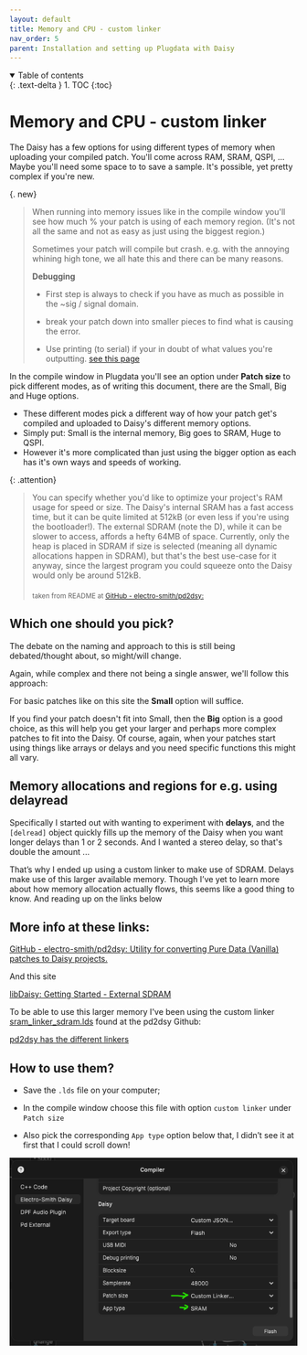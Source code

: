 ```yaml
---
layout: default
title: Memory and CPU - custom linker
nav_order: 5
parent: Installation and setting up Plugdata with Daisy
---
```


<details open markdown="block">
  <summary>
    Table of contents
  </summary>
  {: .text-delta }
1. TOC
{:toc}
</details>

# Memory and CPU - custom linker

The Daisy has a few options for using different types of memory when uploading your compiled patch. You'll come across RAM, SRAM, QSPI, ...
Maybe you'll need some space to to save a sample. It's possible, yet pretty complex if you're new.

{. new}
> When running into memory issues like in the compile window you'll see how much % your patch is using of each memory region. (It's not all the same and not as easy as just using the biggest region.)
>
> Sometimes your patch will compile but crash. e.g. with the annoying whining high tone, we all hate this and there can be many reasons.
>
> **Debugging**
>
> - First step is always to check if you have as much as possible in the ~sig / signal domain.
>
> - break your patch down into smaller pieces to find what is causing the error.
>
> - Use printing (to serial) if your in doubt of what values you're outputting. [see this page](01_install_setup_plugdata\04_serial\serial_debug_print.md)
>

In the compile window in Plugdata you'll see an option under **Patch size** to pick different modes, as of writing this document, there are the Small, Big and Huge options.

- These different modes pick a different way of how your patch get's compiled and uploaded to Daisy's different memory options. 
- Simply put: Small is the internal memory, Big goes to SRAM, Huge to QSPI. 
- However it's more complicated than just using the bigger option as each has it's own ways and speeds of working. 

{: .attention}
> You can specify whether you'd like to optimize your project's RAM usage for speed or size. The Daisy's internal SRAM has a fast access time, but it can be quite limited at 512kB (or even less if you're using the bootloader!). The external SDRAM (note the D), while it can be slower to access, affords a hefty 64MB of space. Currently, only the heap is placed in SDRAM if size is selected (meaning all dynamic allocations happen in SDRAM), but that's the best use-case for it anyway, since the largest program you could squeeze onto the Daisy would only be around 512kB.
>
><sub>taken from README at [GitHub - electro-smith/pd2dsy: ](https://github.com/electro-smith/pd2dsy/tree/master?tab=readme-ov-file#--ram)</sub>

## Which one should you pick?

The debate on the naming and approach to this is still being debated/thought about, so might/will change.

Again, while complex and there not being a single answer, we'll follow this approach:

For basic patches like on this site the **Small** option will suffice.

If you find your patch doesn't fit into Small, then the **Big** option is a good choice, as this will help you get your larger and perhaps more complex patches to fit into the Daisy. Of course, again, when your patches start using things like arrays or delays and you need specific functions this might all vary.

## Memory allocations and regions for e.g. using delayread

Specifically I started out with wanting to experiment with **delays**, and the `[delread]` object quickly fills up the memory of the Daisy when you want longer delays than 1 or 2 seconds. And I wanted a stereo delay, so that's double the amount ...

That’s why I ended up using a custom linker to make use of SDRAM. Delays make use of this larger available memory. Though I’ve yet to learn more about how memory allocation actually flows, this seems like a good thing to know. And reading up on the links below

## More info at these links:

[GitHub - electro-smith/pd2dsy: Utility for converting Pure Data (Vanilla) patches to Daisy projects.](https://github.com/electro-smith/pd2dsy/tree/master?tab=readme-ov-file#--ram)

And this site 

[libDaisy: Getting Started - External SDRAM](https://electro-smith.github.io/libDaisy/md_doc_2md_2__a6___getting-_started-_external-_s_d_r_a_m.html)

To be able to use this larger memory I've been using the custom linker [sram_linker_sdram.lds](https://github.com/electro-smith/pd2dsy/blob/master/util/sram_linker_sdram.lds) found at the pd2dsy Github: 

[pd2dsy has the different linkers](https://github.com/electro-smith/pd2dsy/tree/master/util)

## How to use them?

- Save the `.lds` file on your computer;

- In the compile window choose this file with option `custom linker` under `Patch size` 

- Also pick the corresponding `App type` option below that, I didn’t see it at first that I could scroll down!

![Custom linker SRAM](img/Custom_linker_sram.png)
